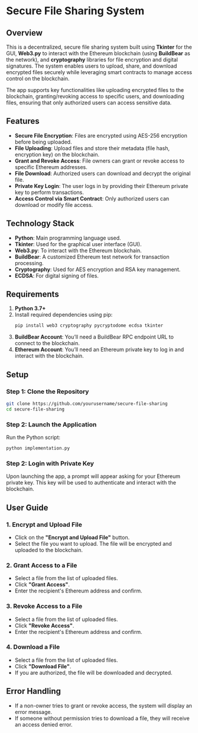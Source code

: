 
# Secure File Sharing System

## Overview

This is a decentralized, secure file sharing system built using **Tkinter** for the GUI, **Web3.py** to interact with the Ethereum blockchain (using **BuildBear** as the network), and **cryptography** libraries for file encryption and digital signatures. The system enables users to upload, share, and download encrypted files securely while leveraging smart contracts to manage access control on the blockchain.

The app supports key functionalities like uploading encrypted files to the blockchain, granting/revoking access to specific users, and downloading files, ensuring that only authorized users can access sensitive data.

## Features

- **Secure File Encryption**: Files are encrypted using AES-256 encryption before being uploaded.
- **File Uploading**: Upload files and store their metadata (file hash, encryption key) on the blockchain.
- **Grant and Revoke Access**: File owners can grant or revoke access to specific Ethereum addresses.
- **File Download**: Authorized users can download and decrypt the original file.
- **Private Key Login**: The user logs in by providing their Ethereum private key to perform transactions.
- **Access Control via Smart Contract**: Only authorized users can download or modify file access.

## Technology Stack

- **Python**: Main programming language used.
- **Tkinter**: Used for the graphical user interface (GUI).
- **Web3.py**: To interact with the Ethereum blockchain.
- **BuildBear**: A customized Ethereum test network for transaction processing.
- **Cryptography**: Used for AES encryption and RSA key management.
- **ECDSA**: For digital signing of files.

## Requirements

1. **Python 3.7+**
2. Install required dependencies using pip:
   ```bash
   pip install web3 cryptography pycryptodome ecdsa tkinter
   ```
3. **BuildBear Account**: You’ll need a BuildBear RPC endpoint URL to connect to the blockchain.
4. **Ethereum Account**: You’ll need an Ethereum private key to log in and interact with the blockchain.

## Setup

### Step 1: Clone the Repository

```bash
git clone https://github.com/yourusername/secure-file-sharing
cd secure-file-sharing
```

### Step 2: Launch the Application

Run the Python script:

```bash
python implementation.py
```

### Step 2: Login with Private Key

Upon launching the app, a prompt will appear asking for your Ethereum private key. This key will be used to authenticate and interact with the blockchain.

## User Guide

### 1. Encrypt and Upload File
- Click on the **"Encrypt and Upload File"** button.
- Select the file you want to upload. The file will be encrypted and uploaded to the blockchain.

### 2. Grant Access to a File
- Select a file from the list of uploaded files.
- Click **"Grant Access"**.
- Enter the recipient's Ethereum address and confirm.

### 3. Revoke Access to a File
- Select a file from the list of uploaded files.
- Click **"Revoke Access"**.
- Enter the recipient's Ethereum address and confirm.

### 4. Download a File
- Select a file from the list of uploaded files.
- Click **"Download File"**.
- If you are authorized, the file will be downloaded and decrypted.

## Error Handling

- If a non-owner tries to grant or revoke access, the system will display an error message.
- If someone without permission tries to download a file, they will receive an access denied error.

